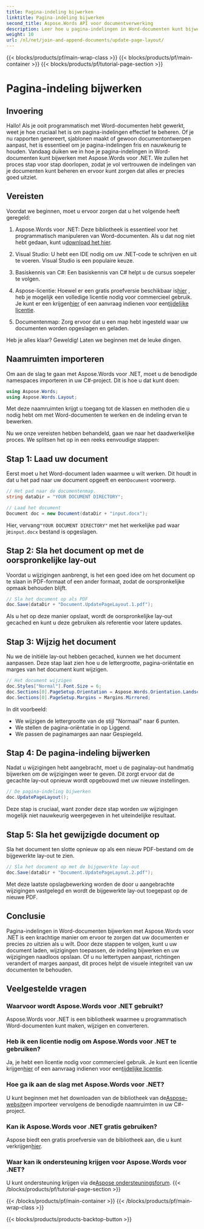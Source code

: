 ```yaml
---
title: Pagina-indeling bijwerken
linktitle: Pagina-indeling bijwerken
second_title: Aspose.Words API voor documentverwerking
description: Leer hoe u pagina-indelingen in Word-documenten kunt bijwerken met Aspose.Words voor .NET met deze uitgebreide stapsgewijze handleiding. Perfect voor het aanpassen van documentontwerpen.
weight: 10
url: /nl/net/join-and-append-documents/update-page-layout/
---
```


{{< blocks/products/pf/main-wrap-class >}}
{{< blocks/products/pf/main-container >}}
{{< blocks/products/pf/tutorial-page-section >}}

# Pagina-indeling bijwerken

## Invoering

Hallo! Als je ooit programmatisch met Word-documenten hebt gewerkt, weet je hoe cruciaal het is om pagina-indelingen effectief te beheren. Of je nu rapporten genereert, sjablonen maakt of gewoon documentontwerpen aanpast, het is essentieel om je pagina-indelingen fris en nauwkeurig te houden. Vandaag duiken we in hoe je pagina-indelingen in Word-documenten kunt bijwerken met Aspose.Words voor .NET. We zullen het proces stap voor stap doorlopen, zodat je vol vertrouwen de indelingen van je documenten kunt beheren en ervoor kunt zorgen dat alles er precies goed uitziet.

## Vereisten

Voordat we beginnen, moet u ervoor zorgen dat u het volgende heeft geregeld:

1.  Aspose.Words voor .NET: Deze bibliotheek is essentieel voor het programmatisch manipuleren van Word-documenten. Als u dat nog niet hebt gedaan, kunt u[download het hier](https://releases.aspose.com/words/net/).
   
2. Visual Studio: U hebt een IDE nodig om uw .NET-code te schrijven en uit te voeren. Visual Studio is een populaire keuze.

3. Basiskennis van C#: Een basiskennis van C# helpt u de cursus soepeler te volgen.

4.  Aspose-licentie: Hoewel er een gratis proefversie beschikbaar is[hier](https://releases.aspose.com/) , heb je mogelijk een volledige licentie nodig voor commercieel gebruik. Je kunt er een krijgen[hier](https://purchase.aspose.com/buy) of een aanvraag indienen voor een[tijdelijke licentie](https://purchase.aspose.com/temporary-license/).

5. Documentenmap: Zorg ervoor dat u een map hebt ingesteld waar uw documenten worden opgeslagen en geladen.

Heb je alles klaar? Geweldig! Laten we beginnen met de leuke dingen.

## Naamruimten importeren

Om aan de slag te gaan met Aspose.Words voor .NET, moet u de benodigde namespaces importeren in uw C#-project. Dit is hoe u dat kunt doen:

```csharp
using Aspose.Words;
using Aspose.Words.Layout;
```

Met deze naamruimten krijgt u toegang tot de klassen en methoden die u nodig hebt om met Word-documenten te werken en de indeling ervan te bewerken.

Nu we onze vereisten hebben behandeld, gaan we naar het daadwerkelijke proces. We splitsen het op in een reeks eenvoudige stappen:

## Stap 1: Laad uw document

Eerst moet u het Word-document laden waarmee u wilt werken. Dit houdt in dat u het pad naar uw document opgeeft en een`Document` voorwerp.

```csharp
// Het pad naar de documentenmap.
string dataDir = "YOUR DOCUMENT DIRECTORY";

// Laad het document
Document doc = new Document(dataDir + "input.docx");
```

 Hier, vervang`"YOUR DOCUMENT DIRECTORY"` met het werkelijke pad waar je`input.docx` bestand is opgeslagen.

## Stap 2: Sla het document op met de oorspronkelijke lay-out

Voordat u wijzigingen aanbrengt, is het een goed idee om het document op te slaan in PDF-formaat of een ander formaat, zodat de oorspronkelijke opmaak behouden blijft.

```csharp
// Sla het document op als PDF
doc.Save(dataDir + "Document.UpdatePageLayout.1.pdf");
```

Als u het op deze manier opslaat, wordt de oorspronkelijke lay-out gecached en kunt u deze gebruiken als referentie voor latere updates.

## Stap 3: Wijzig het document

Nu we de initiële lay-out hebben gecached, kunnen we het document aanpassen. Deze stap laat zien hoe u de lettergrootte, pagina-oriëntatie en marges van het document kunt wijzigen.

```csharp
// Het document wijzigen
doc.Styles["Normal"].Font.Size = 6;
doc.Sections[0].PageSetup.Orientation = Aspose.Words.Orientation.Landscape;
doc.Sections[0].PageSetup.Margins = Margins.Mirrored;
```

In dit voorbeeld:
- We wijzigen de lettergrootte van de stijl "Normaal" naar 6 punten.
- We stellen de pagina-oriëntatie in op Liggend.
- We passen de paginamarges aan naar Gespiegeld.

## Stap 4: De pagina-indeling bijwerken

Nadat u wijzigingen hebt aangebracht, moet u de paginalay-out handmatig bijwerken om de wijzigingen weer te geven. Dit zorgt ervoor dat de gecachte lay-out opnieuw wordt opgebouwd met uw nieuwe instellingen.

```csharp
// De pagina-indeling bijwerken
doc.UpdatePageLayout();
```

Deze stap is cruciaal, want zonder deze stap worden uw wijzigingen mogelijk niet nauwkeurig weergegeven in het uiteindelijke resultaat.

## Stap 5: Sla het gewijzigde document op

Sla het document ten slotte opnieuw op als een nieuw PDF-bestand om de bijgewerkte lay-out te zien.

```csharp
// Sla het document op met de bijgewerkte lay-out
doc.Save(dataDir + "Document.UpdatePageLayout.2.pdf");
```

Met deze laatste opslagbewerking worden de door u aangebrachte wijzigingen vastgelegd en wordt de bijgewerkte lay-out toegepast op de nieuwe PDF.

## Conclusie

Pagina-indelingen in Word-documenten bijwerken met Aspose.Words voor .NET is een krachtige manier om ervoor te zorgen dat uw documenten er precies zo uitzien als u wilt. Door deze stappen te volgen, kunt u uw document laden, wijzigingen toepassen, de indeling bijwerken en uw wijzigingen naadloos opslaan. Of u nu lettertypen aanpast, richtingen verandert of marges aanpast, dit proces helpt de visuele integriteit van uw documenten te behouden.


## Veelgestelde vragen

### Waarvoor wordt Aspose.Words voor .NET gebruikt?  
Aspose.Words voor .NET is een bibliotheek waarmee u programmatisch Word-documenten kunt maken, wijzigen en converteren.

### Heb ik een licentie nodig om Aspose.Words voor .NET te gebruiken?  
 Ja, je hebt een licentie nodig voor commercieel gebruik. Je kunt een licentie krijgen[hier](https://purchase.aspose.com/buy) of een aanvraag indienen voor een[tijdelijke licentie](https://purchase.aspose.com/temporary-license/).

### Hoe ga ik aan de slag met Aspose.Words voor .NET?  
 U kunt beginnen met het downloaden van de bibliotheek van de[Aspose-website](https://releases.aspose.com/words/net/)en importeer vervolgens de benodigde naamruimten in uw C#-project.

### Kan ik Aspose.Words voor .NET gratis gebruiken?  
 Aspose biedt een gratis proefversie van de bibliotheek aan, die u kunt verkrijgen[hier](https://releases.aspose.com/).

### Waar kan ik ondersteuning krijgen voor Aspose.Words voor .NET?  
 U kunt ondersteuning krijgen via de[Aspose ondersteuningsforum](https://forum.aspose.com/c/words/8).
{{< /blocks/products/pf/tutorial-page-section >}}

{{< /blocks/products/pf/main-container >}}
{{< /blocks/products/pf/main-wrap-class >}}

{{< blocks/products/products-backtop-button >}}
